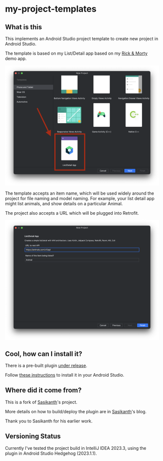 # my-project-templates


## What is this

This implements an Android Studio project template to create new project in Android Studio.

The template is based on my List/Detail app based on my [Rick & Morty](https://github.com/jamesonwilliams/rick-morty-compose/tree/main) demo app.

<img src="screenshots/template-entry.png" alt="List/Detail app entry in Android Studio project templates." />

The template accepts an item name, which will be used widely around the project for file naming and model naming. For example, your list detail app might list animals, and show details on a particular Animal.

The project also accepts a URL which will be plugged into Retrofit.

<img src="screenshots/config-screen.png" alt="Example of configuring a new project using the template." />

## Cool, how can I install it?

There is a pre-built plugin [under release](./release/my-project-templates-1.0-SNAPSHOT.zip).

Follow [these instructions](https://sasikanth.dev/creating-project-templates-in-android-studio/#installing-the-plugin) to install it in your Android Studio.

## Where did it come from?

This is a fork of [Sasikanth](https://sasikanth.dev/creating-project-templates-in-android-studio/)'s project.

More details on how to build/deploy the plugin are in [Sasikanth](https://www.sasikanth.dev/creating-project-templates-in-android-studio/)'s blog.

Thank you to Sasikanth for his earlier work.

## Versioning Status

Currently I've tested the project build in IntelliJ IDEA 2023.3, using the plugin in Android Studio Hedgehog (2023.1.1).

